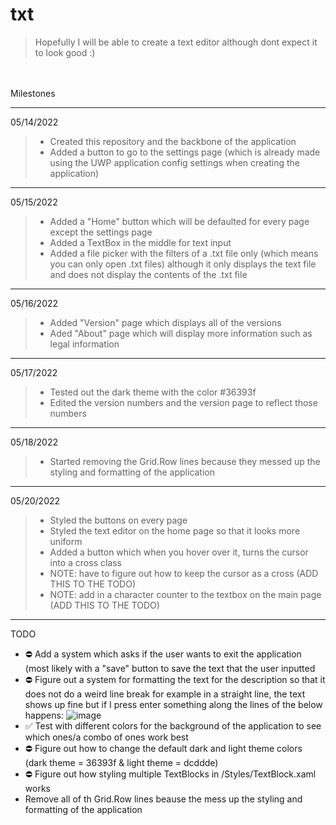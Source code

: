 # txt

> Hopefully I will be able to create a text editor although dont expect it to look good :)
<br>
<br>
Milestones

-------------------------------------------------

05/14/2022
>  - Created this repository and the backbone of the application<br>
>  - Added a button to go to the settings page (which is already made using the UWP application config settings when creating the application)

-------------------------------------------------

05/15/2022
>  - Added a "Home" button which will be defaulted for every page except the settings page<br> 
>  - Added a TextBox in the middle for text input <br>
>  - Added a file picker with the filters of a .txt file only (which means you can only open .txt files) although it only displays the text file and does not display the contents of the .txt file 

-------------------------------------------------

05/16/2022
> - Added "Version" page which displays all of the versions
> - Aded "About" page which will display more information such as legal information

-------------------------------------------------

05/17/2022
> - Tested out the dark theme with the color #36393f
> - Edited the version numbers and the version page to reflect those numbers

-------------------------------------------------

05/18/2022
> - Started removing the Grid.Row lines because they messed up the styling and formatting of the application

-------------------------------------------------

05/20/2022
> - Styled the buttons on every page
> - Styled the text editor on the home page so that it looks more uniform
> - Added a button which when you hover over it, turns the cursor into a cross class
> - NOTE: have to figure out how to keep the cursor as a cross (ADD THIS TO THE TODO)
> - NOTE: add in a character counter to the textbox on the main page (ADD THIS TO THE TODO)

-------------------------------------------------

TODO
 - ⛔ Add a system which asks if the user wants to exit the application (most likely with a "save" button to save the text that the user inputted
 - ⛔ Figure out a system for formatting the text for the description so that it does not do a weird line break for example in a straight line, the text shows up fine but if I press enter something along the lines of the below happens:
![image](https://user-images.githubusercontent.com/92825997/168715041-705e2b50-0078-43bb-ad87-9479b2ef5dfb.png)
 - :white_check_mark: Test with different colors for the background of the application to see which ones/a combo of ones work best
 - ⛔ Figure out how to change the default dark and light theme colors (dark theme = 36393f & light theme = dcddde)
 - ⛔ Figure out how styling multiple TextBlocks in /Styles/TextBlock.xaml works
 - Remove all of th Grid.Row lines beause the mess up the styling and formatting of the application
